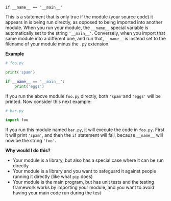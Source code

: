`if __name__ == '__main__'`

This is a statement that is only true if the module (your source code) it appears in is being run directly, as opposed to being imported into another module.  When you run your module, the `__name__` special variable is automatically set to the string `'__main__'`. Conversely, when you import that same module into a different one, and run that, `__name__` is instead set to the filename of your module minus the `.py` extension.

**Example**
```py
# foo.py

print('spam')

if __name__ == '__main__':
    print('eggs')
```
If you run the above module `foo.py` directly, both `'spam'`and `'eggs'` will be printed. Now consider this next example:
```py
# bar.py

import foo
```
If you run this module named `bar.py`, it will execute the code in `foo.py`. First it will print `'spam'`, and then the `if` statement will fail, because `__name__` will now be the string `'foo'`.

**Why would I do this?**

- Your module is a library, but also has a special case where it can be run directly
- Your module is a library and you want to safeguard it against people running it directly (like what `pip` does)
- Your module is the main program, but has unit tests and the testing framework works by importing your module, and you want to avoid having your main code run during the test
